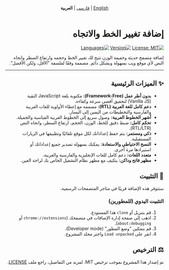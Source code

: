 <!-- Navigation -->
<div align="center" dir="rtl">
  <a href="README.md">English</a> | <a href="README.fa.md">فارسی</a> | <b>العربية</b>
</div>
<br>

<div dir="rtl">

# إضافة تغيير الخط والاتجاه

[![License: MIT](https://img.shields.io/badge/License-MIT-blue.svg)](https://opensource.org/licenses/MIT)
[![Version](https://img.shields.io/badge/Version-1.0-brightgreen.svg)]()
[![Languages](https://img.shields.io/badge/Languages-FA%20%7C%20EN%20%7C%20AR-orange.svg)]()

إضافة متصفح حديثة وخفيفة الوزن تتيح لك تغيير الخط وحجمه وارتفاع السطر واتجاه النص لأي موقع ويب بسهولة وبشكل دائم. مصممة وفقًا لفلسفة "الأقل، ولكن الأفضل".

---

## ✨ الميزات الرئيسية

- **بدون أطر عمل (Framework-Free):** مكتوبة بلغة JavaScript النقية (Vanilla JS) لتحقيق أقصى سرعة وكفاءة.
- **دعم كامل للغة العربية (RTL):** مصممة مع إعطاء الأولوية للغات العربية والفارسية والتخطيطات من اليمين إلى اليسار.
- **أشهر الخطوط العربية:** وصول سريع إلى الخطوط العربية القياسية والجميلة.
- **تحكم كامل:** ضبط دقيق للخط، الوزن، الحجم، ارتفاع السطر، واتجاه النص (RTL/LTR).
- **ذكي ومستمر:** يتم حفظ إعداداتك لكل موقع تلقائيًا وتطبيقها في الزيارات المستقبلية.
- **النسخ الاحتياطي والاستعادة:** يمكنك بسهولة تصدير جميع إعداداتك أو استيرادها مرة أخرى.
- **متعدد اللغات:** دعم كامل للغات الإنجليزية والفارسية والعربية.
- **مظهر فاتح وداكن:** يتكيف مع مظهر نظام التشغيل الخاص بك لراحة العين.

## 🚀 التثبيت

ستتوفر هذه الإضافة قريبًا في متاجر المتصفحات الرسمية.

### التثبيت اليدوي (للمطورين)

1.  قم بتنزيل أو `clone` هذا المستودع.
2.  اذهب إلى صفحة إدارة الإضافات في متصفحك (`chrome://extensions` أو `about:debugging`).
3.  قم بتمكين "وضع المطور" (Developer mode).
4.  انقر على `Load unpacked` واختر مجلد المشروع.

## ⚖️ الترخيص

تم إصدار هذا المشروع بموجب ترخيص MIT. لمزيد من التفاصيل، راجع ملف [LICENSE](LICENSE).

</div>
